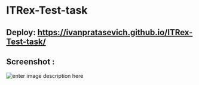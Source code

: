 # ITRex-Test-task  
## Deploy: https://ivanpratasevich.github.io/ITRex-Test-task/  
## Screenshot :  
![enter image description here](https://i.imgur.com/obhsxTk.png)
